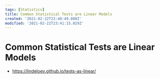 ```yaml
---
tags: [Statistics]
title: Common Statistical Tests are Linear Models
created: '2021-02-22T23:40:49.808Z'
modified: '2021-02-22T23:41:15.029Z'
---
```


# Common Statistical Tests are Linear Models


* https://lindeloev.github.io/tests-as-linear/

